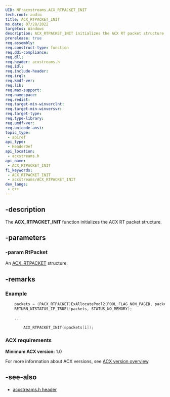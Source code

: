 ```yaml
---
UID: NF:acxstreams.ACX_RTPACKET_INIT
tech.root: audio
title: ACX_RTPACKET_INIT
ms.date: 07/28/2022
targetos: Windows
description: ACX_RTPACKET_INIT initializes the ACX RT packet structure. This function is located in the acxstreams header.
prerelease: true
req.assembly: 
req.construct-type: function
req.ddi-compliance: 
req.dll: 
req.header: acxstreams.h
req.idl: 
req.include-header: 
req.irql: 
req.kmdf-ver: 
req.lib: 
req.max-support: 
req.namespace: 
req.redist: 
req.target-min-winverclnt: 
req.target-min-winversvr: 
req.target-type: 
req.type-library: 
req.umdf-ver: 
req.unicode-ansi: 
topic_type:
 - apiref
api_type:
 - HeaderDef 
api_location:
 - acxstreams.h
api_name:
 - ACX_RTPACKET_INIT
f1_keywords:
 - ACX_RTPACKET_INIT
 - acxstreams/ACX_RTPACKET_INIT
dev_langs:
 - c++
---
```


## -description

The **ACX_RTPACKET_INIT** function initializes the ACX RT packet structure.

## -parameters

### -param RtPacket

An [ACX_RTPACKET](ns-acxstreams-acx_rtpacket.md) structure.
 
## -remarks

### Example

```cpp
    packets = (PACX_RTPACKET)ExAllocatePool2(POOL_FLAG_NON_PAGED, packetsSize, DRIVER_TAG);
    RETURN_NTSTATUS_IF_TRUE(!packets, STATUS_NO_MEMORY);
    
    ...

        ACX_RTPACKET_INIT(&packets[i]);
```

### ACX requirements

**Minimum ACX version:** 1.0

For more information about ACX versions, see [ACX version overview](/windows-hardware/drivers/audio/acx-version-overview).

## -see-also

- [acxstreams.h header](index.md)
